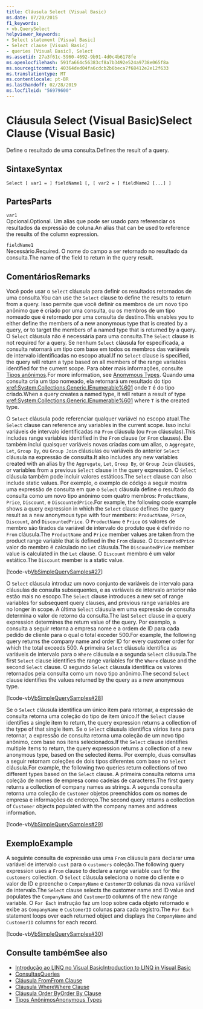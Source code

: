 ```yaml
---
title: Cláusula Select (Visual Basic)
ms.date: 07/20/2015
f1_keywords:
- vb.QuerySelect
helpviewer_keywords:
- Select statement [Visual Basic]
- Select clause [Visual Basic]
- queries [Visual Basic], Select
ms.assetid: 27a3f61c-5960-4692-9b91-4d0c4b6178fe
ms.openlocfilehash: 591fa664c56383cf8a7b3492e524a9738e065f8a
ms.sourcegitcommit: 40364ded04fa6cdcb2b6beca7f68412e2e12f633
ms.translationtype: MT
ms.contentlocale: pt-BR
ms.lasthandoff: 02/28/2019
ms.locfileid: "56979600"
---
```

# <a name="select-clause-visual-basic"></a><span data-ttu-id="87697-102">Cláusula Select (Visual Basic)</span><span class="sxs-lookup"><span data-stu-id="87697-102">Select Clause (Visual Basic)</span></span>
<span data-ttu-id="87697-103">Define o resultado de uma consulta.</span><span class="sxs-lookup"><span data-stu-id="87697-103">Defines the result of a query.</span></span>  
  
## <a name="syntax"></a><span data-ttu-id="87697-104">Sintaxe</span><span class="sxs-lookup"><span data-stu-id="87697-104">Syntax</span></span>  
  
```  
Select [ var1 = ] fieldName1 [, [ var2 = ] fieldName2 [...] ]  
```  
  
## <a name="parts"></a><span data-ttu-id="87697-105">Partes</span><span class="sxs-lookup"><span data-stu-id="87697-105">Parts</span></span>  
 `var1`  
 <span data-ttu-id="87697-106">Opcional.</span><span class="sxs-lookup"><span data-stu-id="87697-106">Optional.</span></span> <span data-ttu-id="87697-107">Um alias que pode ser usado para referenciar os resultados da expressão de coluna.</span><span class="sxs-lookup"><span data-stu-id="87697-107">An alias that can be used to reference the results of the column expression.</span></span>  
  
 `fieldName1`  
 <span data-ttu-id="87697-108">Necessário.</span><span class="sxs-lookup"><span data-stu-id="87697-108">Required.</span></span> <span data-ttu-id="87697-109">O nome do campo a ser retornado no resultado da consulta.</span><span class="sxs-lookup"><span data-stu-id="87697-109">The name of the field to return in the query result.</span></span>  
  
## <a name="remarks"></a><span data-ttu-id="87697-110">Comentários</span><span class="sxs-lookup"><span data-stu-id="87697-110">Remarks</span></span>  
 <span data-ttu-id="87697-111">Você pode usar o `Select` cláusula para definir os resultados retornados de uma consulta.</span><span class="sxs-lookup"><span data-stu-id="87697-111">You can use the `Select` clause to define the results to return from a query.</span></span> <span data-ttu-id="87697-112">Isso permite que você definir os membros de um novo tipo anônimo que é criado por uma consulta, ou os membros de um tipo nomeado que é retornado por uma consulta de destino.</span><span class="sxs-lookup"><span data-stu-id="87697-112">This enables you to either define the members of a new anonymous type that is created by a query, or to target the members of a named type that is returned by a query.</span></span> <span data-ttu-id="87697-113">O `Select` cláusula não é necessária para uma consulta.</span><span class="sxs-lookup"><span data-stu-id="87697-113">The `Select` clause is not required for a query.</span></span> <span data-ttu-id="87697-114">Se nenhum `Select` cláusula for especificada, a consulta retornará um tipo com base em todos os membros das variáveis de intervalo identificadas no escopo atual.</span><span class="sxs-lookup"><span data-stu-id="87697-114">If no `Select` clause is specified, the query will return a type based on all members of the range variables identified for the current scope.</span></span> <span data-ttu-id="87697-115">Para obter mais informações, consulte [Tipos anônimos](../../../visual-basic/programming-guide/language-features/objects-and-classes/anonymous-types.md).</span><span class="sxs-lookup"><span data-stu-id="87697-115">For more information, see [Anonymous Types](../../../visual-basic/programming-guide/language-features/objects-and-classes/anonymous-types.md).</span></span> <span data-ttu-id="87697-116">Quando uma consulta cria um tipo nomeado, ela retornará um resultado do tipo <xref:System.Collections.Generic.IEnumerable%601> onde `T` é do tipo criado.</span><span class="sxs-lookup"><span data-stu-id="87697-116">When a query creates a named type, it will return a result of type <xref:System.Collections.Generic.IEnumerable%601> where `T` is the created type.</span></span>  
  
 <span data-ttu-id="87697-117">O `Select` cláusula pode referenciar qualquer variável no escopo atual.</span><span class="sxs-lookup"><span data-stu-id="87697-117">The `Select` clause can reference any variables in the current scope.</span></span> <span data-ttu-id="87697-118">Isso inclui variáveis de intervalo identificadas na `From` cláusula (ou `From` cláusulas).</span><span class="sxs-lookup"><span data-stu-id="87697-118">This includes range variables identified in the `From` clause (or `From` clauses).</span></span> <span data-ttu-id="87697-119">Ele também inclui quaisquer variáveis novas criadas com um alias, o `Aggregate`, `Let`, `Group By`, ou `Group Join` cláusulas ou variáveis do anterior `Select` cláusula na expressão de consulta.</span><span class="sxs-lookup"><span data-stu-id="87697-119">It also includes any new variables created with an alias by the `Aggregate`, `Let`, `Group By`, or `Group Join` clauses, or variables from a previous `Select` clause in the query expression.</span></span> <span data-ttu-id="87697-120">O `Select` cláusula também pode incluir valores estáticos.</span><span class="sxs-lookup"><span data-stu-id="87697-120">The `Select` clause can also include static values.</span></span> <span data-ttu-id="87697-121">Por exemplo, o exemplo de código a seguir mostra uma expressão de consulta em que o `Select` cláusula define o resultado da consulta como um novo tipo anônimo com quatro membros: `ProductName`, `Price`, `Discount`, e `DiscountedPrice`.</span><span class="sxs-lookup"><span data-stu-id="87697-121">For example, the following code example shows a query expression in which the `Select` clause defines the query result as a new anonymous type with four members: `ProductName`, `Price`, `Discount`, and `DiscountedPrice`.</span></span> <span data-ttu-id="87697-122">O `ProductName` e `Price` os valores de membro são tirados da variável de intervalo do produto que é definido no `From` cláusula.</span><span class="sxs-lookup"><span data-stu-id="87697-122">The `ProductName` and `Price` member values are taken from the product range variable that is defined in the `From` clause.</span></span> <span data-ttu-id="87697-123">O `DiscountedPrice` valor do membro é calculado no `Let` cláusula.</span><span class="sxs-lookup"><span data-stu-id="87697-123">The `DiscountedPrice` member value is calculated in the `Let` clause.</span></span> <span data-ttu-id="87697-124">O `Discount` membro é um valor estático.</span><span class="sxs-lookup"><span data-stu-id="87697-124">The `Discount` member is a static value.</span></span>  
  
 [!code-vb[VbSimpleQuerySamples#27](~/samples/snippets/visualbasic/VS_Snippets_VBCSharp/VbSimpleQuerySamples/VB/QuerySamples1.vb#27)]  
  
 <span data-ttu-id="87697-125">O `Select` cláusula introduz um novo conjunto de variáveis de intervalo para cláusulas de consulta subsequentes, e as variáveis de intervalo anterior não estão mais no escopo.</span><span class="sxs-lookup"><span data-stu-id="87697-125">The `Select` clause introduces a new set of range variables for subsequent query clauses, and previous range variables are no longer in scope.</span></span> <span data-ttu-id="87697-126">A última `Select` cláusula em uma expressão de consulta determina o valor de retorno da consulta.</span><span class="sxs-lookup"><span data-stu-id="87697-126">The last `Select` clause in a query expression determines the return value of the query.</span></span> <span data-ttu-id="87697-127">Por exemplo, a consulta a seguir retorna a empresa nome e a ordem de ID para cada pedido de cliente para o qual o total exceder 500.</span><span class="sxs-lookup"><span data-stu-id="87697-127">For example, the following query returns the company name and order ID for every customer order for which the total exceeds 500.</span></span> <span data-ttu-id="87697-128">A primeira `Select` cláusula identifica as variáveis de intervalo para o `Where` cláusula e a segunda `Select` cláusula.</span><span class="sxs-lookup"><span data-stu-id="87697-128">The first `Select` clause identifies the range variables for the `Where` clause and the second `Select` clause.</span></span> <span data-ttu-id="87697-129">O segundo `Select` cláusula identifica os valores retornados pela consulta como um novo tipo anônimo.</span><span class="sxs-lookup"><span data-stu-id="87697-129">The second `Select` clause identifies the values returned by the query as a new anonymous type.</span></span>  
  
 [!code-vb[VbSimpleQuerySamples#28](~/samples/snippets/visualbasic/VS_Snippets_VBCSharp/VbSimpleQuerySamples/VB/QuerySamples1.vb#28)]  
  
 <span data-ttu-id="87697-130">Se o `Select` cláusula identifica um único item para retornar, a expressão de consulta retorna uma coleção do tipo de item único.</span><span class="sxs-lookup"><span data-stu-id="87697-130">If the `Select` clause identifies a single item to return, the query expression returns a collection of the type of that single item.</span></span> <span data-ttu-id="87697-131">Se o `Select` cláusula identifica vários itens para retornar, a expressão de consulta retorna uma coleção de um novo tipo anônimo, com base nos itens selecionados.</span><span class="sxs-lookup"><span data-stu-id="87697-131">If the `Select` clause identifies multiple items to return, the query expression returns a collection of a new anonymous type, based on the selected items.</span></span> <span data-ttu-id="87697-132">Por exemplo, duas consultas a seguir retornam coleções de dois tipos diferentes com base no `Select` cláusula.</span><span class="sxs-lookup"><span data-stu-id="87697-132">For example, the following two queries return collections of two different types based on the `Select` clause.</span></span> <span data-ttu-id="87697-133">A primeira consulta retorna uma coleção de nomes de empresa como cadeias de caracteres.</span><span class="sxs-lookup"><span data-stu-id="87697-133">The first query returns a collection of company names as strings.</span></span> <span data-ttu-id="87697-134">A segunda consulta retorna uma coleção de `Customer` objetos preenchidos com os nomes de empresa e informações de endereço.</span><span class="sxs-lookup"><span data-stu-id="87697-134">The second query returns a collection of `Customer` objects populated with the company names and address information.</span></span>  
  
 [!code-vb[VbSimpleQuerySamples#29](~/samples/snippets/visualbasic/VS_Snippets_VBCSharp/VbSimpleQuerySamples/VB/QuerySamples1.vb#29)]  
  
## <a name="example"></a><span data-ttu-id="87697-135">Exemplo</span><span class="sxs-lookup"><span data-stu-id="87697-135">Example</span></span>  
 <span data-ttu-id="87697-136">A seguinte consulta de expressão usa uma `From` cláusula para declarar uma variável de intervalo `cust` para o `customers` coleção.</span><span class="sxs-lookup"><span data-stu-id="87697-136">The following query expression uses a `From` clause to declare a range variable `cust` for the `customers` collection.</span></span> <span data-ttu-id="87697-137">O `Select` cláusula seleciona o nome do cliente e o valor de ID e preenche o `CompanyName` e `CustomerID` colunas da nova variável de intervalo.</span><span class="sxs-lookup"><span data-stu-id="87697-137">The `Select` clause selects the customer name and ID value and populates the `CompanyName` and `CustomerID` columns of the new range variable.</span></span> <span data-ttu-id="87697-138">O `For Each` instrução faz um loop sobre cada objeto retornado e exibe as `CompanyName` e `CustomerID` colunas para cada registro.</span><span class="sxs-lookup"><span data-stu-id="87697-138">The `For Each` statement loops over each returned object and displays the `CompanyName` and `CustomerID` columns for each record.</span></span>  
  
 [!code-vb[VbSimpleQuerySamples#30](~/samples/snippets/visualbasic/VS_Snippets_VBCSharp/VbSimpleQuerySamples/VB/QuerySamples1.vb#30)]  
  
## <a name="see-also"></a><span data-ttu-id="87697-139">Consulte também</span><span class="sxs-lookup"><span data-stu-id="87697-139">See also</span></span>
- [<span data-ttu-id="87697-140">Introdução ao LINQ no Visual Basic</span><span class="sxs-lookup"><span data-stu-id="87697-140">Introduction to LINQ in Visual Basic</span></span>](../../../visual-basic/programming-guide/language-features/linq/introduction-to-linq.md)
- [<span data-ttu-id="87697-141">Consultas</span><span class="sxs-lookup"><span data-stu-id="87697-141">Queries</span></span>](../../../visual-basic/language-reference/queries/index.md)
- [<span data-ttu-id="87697-142">Cláusula From</span><span class="sxs-lookup"><span data-stu-id="87697-142">From Clause</span></span>](../../../visual-basic/language-reference/queries/from-clause.md)
- [<span data-ttu-id="87697-143">Cláusula Where</span><span class="sxs-lookup"><span data-stu-id="87697-143">Where Clause</span></span>](../../../visual-basic/language-reference/queries/where-clause.md)
- [<span data-ttu-id="87697-144">Cláusula Order By</span><span class="sxs-lookup"><span data-stu-id="87697-144">Order By Clause</span></span>](../../../visual-basic/language-reference/queries/order-by-clause.md)
- [<span data-ttu-id="87697-145">Tipos Anônimos</span><span class="sxs-lookup"><span data-stu-id="87697-145">Anonymous Types</span></span>](../../../visual-basic/programming-guide/language-features/objects-and-classes/anonymous-types.md)
